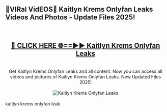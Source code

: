 <h2>🔴VIRal VidEOS🔴 Kaitlyn Krems Onlyfan Leaks Videos And Photos - Update Files 2025!</h2>
<br>
<div align="center">
<h2><a href="https://virallinks.top/odZfE0" rel="nofollow">🔴 CLICK HERE 🌐==►► Kaitlyn Krems Onlyfan Leaks</a></h2>
<br>
Get Kaitlyn Krems Onlyfan Leaks and all content. Now you can access all videos and pictures of Kaitlyn Krems Onlyfan Leaks. New Updated Files 2025!
<br>
<br>
<a href="https://virallinks.top/odZfE0" rel="nofollow" data-target="animated-image.originalLink"><img src="https://i.imgur.com/dJHk4Zq.gif)" alt="Kaitlyn Krems Onlyfan Leaks" style="max-width: 100%; display: inline-block;" data-target="animated-image.originalImage"></a>
</div>
<br>
kaitlyn krems onlyfan leak